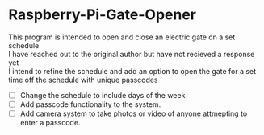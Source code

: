 # Raspberry-Pi-Gate-Opener
This program is intended to open and close an electric gate on a set schedule<br />
I have reached out to the original author but have not recieved a response yet<br />
I intend to refine the schedule and add an option to open the gate for a set time off the schedule with unique passcodes<br />
-[ ] Change the schedule to include days of the week.<br />
-[ ] Add passcode functionality to the system.<br />
-[ ] Add camera system to take photos or video of anyone attmepting to enter a passcode.
